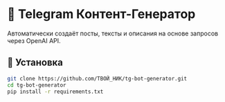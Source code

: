 # 🤖 Telegram Контент-Генератор

Автоматически создаёт посты, тексты и описания на основе запросов через OpenAI API.

## 🚀 Установка
```bash
git clone https://github.com/ТВОЙ_НИК/tg-bot-generator.git
cd tg-bot-generator
pip install -r requirements.txt
